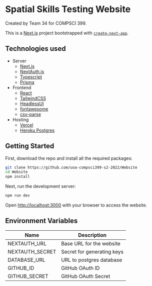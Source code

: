 # Spatial Skills Testing Website

Created by Team 34 for COMPSCI 399.

This is a [Next.js](https://nextjs.org/) project bootstrapped with [`create-next-app`](https://github.com/vercel/next.js/tree/canary/packages/create-next-app).

## Technologies used

- Server
  - [Next.js](https://nextjs.org/)
  - [NextAuth.js](https://next-auth.js.org/)
  - [Typescript](https://www.typescriptlang.org/)
  - [Prisma](https://www.prisma.io/)
- Frontend
  - [React](https://reactjs.org/)
  - [TailwindCSS](https://tailwindcss.com/)
  - [HeadlessUI](https://headlessui.com/)
  - [fontawesome](https://fontawesome.com/)
  - [csv-parse](https://www.npmjs.com/package/csv-parse)
- Hosting
  - [Vercel](https://vercel.com/)
  - [Heroku Postgres](https://www.heroku.com/postgres)

## Getting Started

First, download the repo and install all the required packages:

```bash
git clone https://github.com/uoa-compsci399-s2-2022/Website
cd Website
npm install
```

Next, run the development server:

```bash
npm run dev
```

Open [http://localhost:3000](http://localhost:3000) with your browser to access the website.

## Environment Variables

| Name            | Description                |
| --------------- | -------------------------- |
| NEXTAUTH_URL    | Base URL for the website   |
| NEXTAUTH_SECRET | Secret for generating keys |
| DATABASE_URL    | URL to postgres database   |
| GITHUB_ID       | GitHub OAuth ID            |
| GITHUB_SECRET   | GitHub OAuth Secret        |

